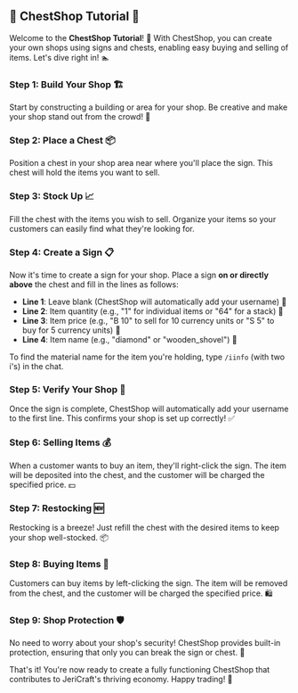 ## 🏪 ChestShop Tutorial 🛒

Welcome to the **ChestShop Tutorial**! 🎉 With ChestShop, you can create your own shops using signs and chests, enabling easy buying and selling of items. Let's dive right in! 🏊

### **Step 1: Build Your Shop** 🏗️

Start by constructing a building or area for your shop. Be creative and make your shop stand out from the crowd! 💫

### **Step 2: Place a Chest** 📦

Position a chest in your shop area near where you'll place the sign. This chest will hold the items you want to sell.

### **Step 3: Stock Up** 📈

Fill the chest with the items you wish to sell. Organize your items so your customers can easily find what they're looking for.

### **Step 4: Create a Sign** 📋

Now it's time to create a sign for your shop. Place a sign **on or directly above** the chest and fill in the lines as follows:

- **Line 1**: Leave blank (ChestShop will automatically add your username) 👤
- **Line 2**: Item quantity (e.g., "1" for individual items or "64" for a stack) 📏
- **Line 3**: Item price (e.g., "B 10" to sell for 10 currency units or "S 5" to buy for 5 currency units) 💸
- **Line 4**: Item name (e.g., "diamond" or "wooden_shovel") 🔨

To find the material name for the item you're holding, type `/iinfo` (with two i's) in the chat.

### **Step 5: Verify Your Shop** 🧐

Once the sign is complete, ChestShop will automatically add your username to the first line. This confirms your shop is set up correctly! ✅

### **Step 6: Selling Items** 💰

When a customer wants to buy an item, they'll right-click the sign. The item will be deposited into the chest, and the customer will be charged the specified price. 💵

### **Step 7: Restocking** 🆕

Restocking is a breeze! Just refill the chest with the desired items to keep your shop well-stocked. 📦

### **Step 8: Buying Items** 💸

Customers can buy items by left-clicking the sign. The item will be removed from the chest, and the customer will be charged the specified price. 🛍️

### **Step 9: Shop Protection** 🛡️

No need to worry about your shop's security! ChestShop provides built-in protection, ensuring that only you can break the sign or chest. 🔐

That's it! You're now ready to create a fully functioning ChestShop that contributes to JeriCraft's thriving economy. Happy trading! 🥳
